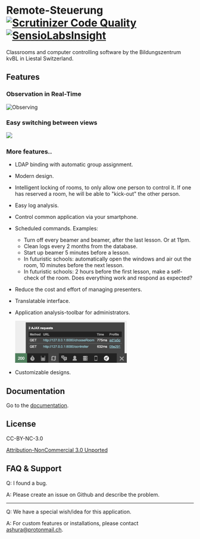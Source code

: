 # Remote-Steuerung [![Scrutinizer Code Quality](https://scrutinizer-ci.com/g/BildungszentrumKVBL/Remote-Steuerung/badges/quality-score.png?b=master)](https://scrutinizer-ci.com/g/BildungszentrumKVBL/Remote-Steuerung/?branch=master) [![SensioLabsInsight](https://insight.sensiolabs.com/projects/a58b4a5a-12f5-444f-bc9c-98d399191502/mini.png)](https://insight.sensiolabs.com/projects/a58b4a5a-12f5-444f-bc9c-98d399191502)

Classrooms and computer controlling software by the Bildungszentrum kvBL in Liestal Switzerland. 


## Features

### Observation in Real-Time

![Observing](./doc/gif/demo.gif)

### Easy switching between views

<img src="doc/gif/switch-view.gif" width=250px>

### More features..

- LDAP binding with automatic group assignment.
- Modern design.
- Intelligent locking of rooms, to only allow one person to control it. If one has reserved a room, he will be able to "kick-out" the other person.
- Easy log analysis.
- Control common application via your smartphone.
- Scheduled commands. Examples:
    - Turn off every beamer and beamer, after the last lesson. Or at 11pm.
    - Clean logs every 2 months from the database.
    - Start up beamer 5 minutes before a lesson.
    - In futuristic schools: automatically open the windows and air out the room, 10 minutes before the next lesson.
    - In futuristic schools: 2 hours before the first lesson, make a self-check of the room. Does everything work and respond as expected?
- Reduce the cost and effort of managing presenters.
- Translatable interface.
- Application analysis-toolbar for administrators.

  <img src="src/AppBundle/Resources/doc/img/symfony_toolsbar.png" width=300px>
- Customizable designs.


## Documentation

Go to the [documentation](src/AppBundle/Resources/doc/index.md).


## License

CC-BY-NC-3.0

[Attribution-NonCommercial 3.0 Unported](https://creativecommons.org/licenses/by-nc/3.0/legalcode)


## FAQ & Support

Q: I found a bug.

A: Please create an issue on Github and describe the problem.

---

Q: We have a special wish/idea for this application.

A: For custom features or installations, please contact [ashura@protonmail.ch](ashura@protonmail.ch).
